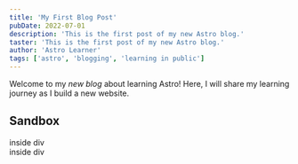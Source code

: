 ```yaml
---
title: 'My First Blog Post'
pubDate: 2022-07-01
description: 'This is the first post of my new Astro blog.'
taster: 'This is the first post of my new Astro blog.'
author: 'Astro Learner'
tags: ['astro', 'blogging', 'learning in public']
---
```


Welcome to my _new blog_ about learning Astro! Here, I will share my learning journey as I build a new website.

## Sandbox

<div class="bg-attention p-fl-space-s"><div class="bg-white">inside div</div></div>
<div class="bg-attention p-fl-space-s-l"><div class="bg-white">inside div</div></div>
